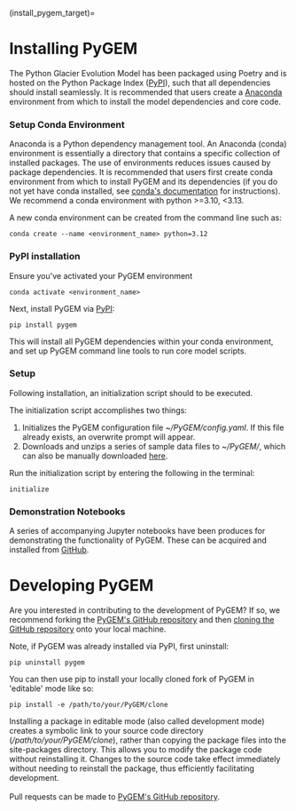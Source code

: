 (install_pygem_target)=
# Installing PyGEM
The Python Glacier Evolution Model has been packaged using Poetry and is hosted on the Python Package Index ([PyPI](https://pypi.org/project/pygem/)), such that all dependencies should install seamlessly. It is recommended that users create a [Anaconda](https://anaconda.org/) environment from which to install the model dependencies and core code.

### Setup Conda Environment
Anaconda is a Python dependency management tool. An Anaconda (conda) environment is essentially a directory that contains a specific collection of installed packages. The use of environments reduces issues caused by package dependencies. It is recommended that users first create conda environment from which to install PyGEM and its dependencies (if you do not yet have conda installed, see [conda's documentation](https://docs.conda.io/projects/conda/en/latest/user-guide/install) for instructions).  We recommend a conda environment with python >=3.10, <3.13.

A new conda environment can be created from the command line such as:
```
conda create --name <environment_name> python=3.12
```

### PyPI installation
Ensure you've activated your PyGEM environment
```
conda activate <environment_name>
```

Next, install PyGEM via [PyPI](https://pypi.org/project/pygem/):
```
pip install pygem
```

This will install all PyGEM dependencies within your conda environment, and set up PyGEM command line tools to run core model scripts.

### Setup
Following installation, an initialization script should to be executed.

The initialization script accomplishes two things:
1. Initializes the PyGEM configuration file *~/PyGEM/config.yaml*. If this file already exists, an overwrite prompt will appear.
2. Downloads and unzips a series of sample data files to *~/PyGEM/*, which can also be manually downloaded [here](https://drive.google.com/file/d/1Wu4ZqpOKxnc4EYhcRHQbwGq95FoOxMfZ/view?usp=drive_link).

Run the initialization script by entering the following in the terminal:
```
initialize
```

### Demonstration Notebooks
A series of accompanying Jupyter notebooks have been produces for demonstrating the functionality of PyGEM. These can be acquired and installed from [GitHub](https://github.com/PyGEM-Community/PyGEM-notebooks).

# Developing PyGEM
Are you interested in contributing to the development of PyGEM? If so, we recommend forking the [PyGEM's GitHub repository](https://github.com/PyGEM-Community/PyGEM) and then [cloning the GitHub repository](https://docs.github.com/en/repositories/creating-and-managing-repositories/cloning-a-repository) onto your local machine.

Note, if PyGEM was already installed via PyPI, first uninstall:
```
pip uninstall pygem
````

You can then use pip to install your locally cloned fork of PyGEM in 'editable' mode like so:
```
pip install -e /path/to/your/PyGEM/clone
```

Installing a package in editable mode (also called development mode) creates a symbolic link to your source code directory (*/path/to/your/PyGEM/clone*), rather than copying the package files into the site-packages directory. This allows you to modify the package code without reinstalling it. Changes to the source code take effect immediately without needing to reinstall the package, thus efficiently facilitating development.<br><br>
Pull requests can  be made to [PyGEM's GitHub repository](https://github.com/PyGEM-Community/PyGEM).